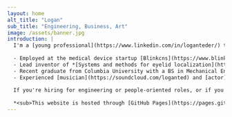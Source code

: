 ```yaml
---
layout: home
alt_title: "Logan"
sub_title: "Engineering, Business, Art"
image: /assets/banner.jpg
introduction: |
  I'm a [young professional](https://www.linkedin.com/in/loganteder/) trying to lead into my next career move. Some things about me:
  
  - Employed at the medical device startup [Blinkcns](https://www.blinkcns.com/) (Charleston, SC) for over four years in various roles involving hardware engineering, programming, management, and design.
  - Lead inventor of *[Systems and methods for eyelid localization](https://patents.google.com/patent/WO2022251703A2/en)* and *[Systems and methods for determining eye closure status](https://patents.google.com/patent/WO2023154899A1/en)*, both with Blinkcns.
  - Recent graduate from Columbia University with a BS in Mechanical Engineering.
  - Experienced [musician](https://soundcloud.com/loganted) and [actor](https://charlestonstage.com/helium-cast-2018) with a bit of formal training in each.
  
  If you're hiring for engineering or people-oriented roles, or if you'd like to collaborate on a project, I'd love to hear from you. I'm a quick learner and always up for a new challenge!
  
  *<sub>This website is hosted through [GitHub Pages](https://pages.github.com/), source available [here](https://github.com/LTeder/lteder.github.io).</sub>*
---
```

